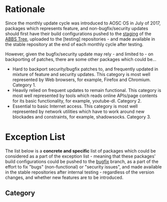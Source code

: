 <!-- TITLE: Exceptions to the Monthly Update Cycle -->
<!-- SUBTITLE: A Suggested List of Packages to be Updated Immediately and Made Available in Stable Repositories -->

# Rationale
Since the monthly update cycle was introduced to AOSC OS in July of 2017, packages which represents feature, and non-bugfix/security updates should first have their build configurations pushed to the [staging](https://github.com/AOSC-Dev/aosc-os-abbs/tree/staging) of the [ABBS Tree](https://github.com/AOSC-Dev/aosc-os-abbs), uploaded to the [testing] repositories - and made available in the stable repository at the end of each monthly cycle after testing.

However, given the bugfix/security update may rely - and limited to - on backporting of patches, there are some other packages which could be...

- Hard to backport security/bugfix patches to, and frequently updated in mixture of feature and security updates. This category is most well represented by Web browsers, for example, Firefox and Chromium. Category 1.
- Heavily relied on frequent updates to remain functional. This category is most well represented by tools which reads online APIs/page contents for its basic functionality, for example, youtube-dl. Category 2.
- Essential to basic Internet access. This category is most well represented by network utilities which have to work around new blockades and constraints, for example, shadowsocks. Category 3.

# Exception List
The list below is a **concrete and specific** list of packages which could be considered as a part of the exception list - meaning that these packages' build configurations could be pushed to the [bugfix](https://github.com/AOSC-Dev/aosc-os-abbs/tree/bugfix) branch, as a part of the effort to fix "bugs" (non-functional) or "security issues", and made available in the stable repositories after internal testing - regardless of the version changes, and whether new features are to be introduced.

## Category